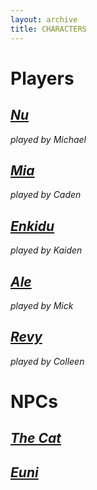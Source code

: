 ```yaml
---
layout: archive
title: CHARACTERS
---
```

# **Players**

## [*Nu*](/characters/nu)
*played by Michael*

## [*Mia*](/characters/mia)
*played by Caden*

## [*Enkidu*](/characters/enkidu)
*played by Kaiden*

## [*Ale*](/characters/ale)
*played by Mick*

## [*Revy*](/characters/revy)
*played by Colleen*

# NPCs

## [*The Cat*](/characters/thecat)

## [*Euni*](/characters/euni)
